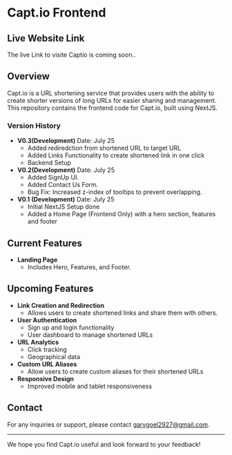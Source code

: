 # Capt.io Frontend

## Live Website Link
The live Link to visite Captio is coming soon..

## Overview
Capt.io is a URL shortening service that provides users with the ability to create shorter versions of long URLs for easier sharing and management. This repository contains the frontend code for Capt.io, built using NextJS.

### Version History
- **V0.3(Development)** 
  Date: July 25
  - Added rediredction from shortened URL to target URL
  - Added Links Functionality to create shortened link in one click
  - Backend Setup
- **V0.2(Development)** 
  Date: July 25
  - Added SignUp UI.
  - Added Contact Us Form.
  - Bug Fix: Increased z-index of tooltips to prevent overlapping.
- **V0.1 (Development)** 
  Date: July 25
  - Initial NextJS Setup done
  - Added a Home Page (Frontend Only) with a hero section, features and footer

## Current Features
- **Landing Page**
  - Includes Hero, Features, and Footer.

## Upcoming Features
- **Link Creation and Redirection**
  - Allows users to create shortened links and share them with others.
- **User Authentication**
  - Sign up and login functionality
  - User dashboard to manage shortened URLs
- **URL Analytics**
  - Click tracking
  - Geographical data
- **Custom URL Aliases**
  - Allow users to create custom aliases for their shortened URLs
- **Responsive Design**
  - Improved mobile and tablet responsiveness


## Contact
For any inquiries or support, please contact [garvgoel2927@gmail.com](mailto:garvgoel2927@gmail.com).

---

We hope you find Capt.io useful and look forward to your feedback!
